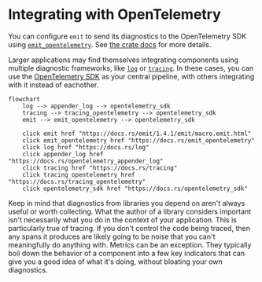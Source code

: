 # Integrating with OpenTelemetry

You can configure `emit` to send its diagnostics to the OpenTelemetry SDK using [`emit_opentelemetry`](https://docs.rs/emit_opentelemetry). See [the crate docs](https://docs.rs/emit_opentelemetry) for more details.

Larger applications may find themselves integrating components using multiple diagnostic frameworks, like [`log`](https://docs.rs/log/latest/log/) or [`tracing`](https://docs.rs/tracing/latest/tracing/). In these cases, you can use the [OpenTelemetry SDK](https://github.com/open-telemetry/opentelemetry-rust) as your central pipeline, with others integrating with it instead of eachother.

```mermaid
flowchart
    log --> appender_log --> opentelemetry_sdk
    tracing --> tracing_opentelemetry --> opentelemetry_sdk
    emit --> emit_opentelemetry --> opentelemetry_sdk

    click emit href "https://docs.rs/emit/1.4.1/emit/macro.emit.html"
    click emit_opentelemetry href "https://docs.rs/emit_opentelemetry"
    click log href "https://docs.rs/log"
    click appender_log href "https://docs.rs/opentelemetry_appender_log"
    click tracing href "https://docs.rs/tracing"
    click tracing_opentelemetry href "https://docs.rs/tracing_opentelemetry"
    click opentelemetry_sdk href "https://docs.rs/opentelemetry_sdk"
```

Keep in mind that diagnostics from libraries you depend on aren't always useful or worth collecting. What the author of a library considers important isn't necessarily what you do in the context of your application. This is particularly true of tracing. If you don't control the code being traced, then any spans it produces are likely going to be noise that you can't meaningfully do anything with. Metrics can be an exception. They typically boil down the behavior of a component into a few key indicators that can give you a good idea of what it's doing, without bloating your own diagnostics.
